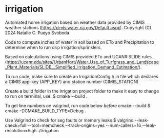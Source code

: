 # irrigation
Automated home irrigation based on weather data provided by CIMIS weather stations (https://cimis.water.ca.gov/Default.aspx).
Copyright (C) 2024  Natalie C. Pueyo Svoboda

Code to compute inches of water in soil based on ETo and Precipitation to determine when to run drip irrigation/sprinklers. 

Based on calculations using CIMIS provided ETo and UCANR SLIDE rules (https://ucanr.edu/sites/UrbanHort/Water_Use_of_Turfgrass_and_Landscape_Plant_Materials/SLIDE__Simplified_Irrigation_Demand_Estimation/). 

To run code, make sure to create an IrrigationConfig.h.in file which declares a CIMIS app-key (APP_KEY) and station number (CIMIS_STATION)

Create a build folder in the irrigation project folder to make it easy to change
to run on terminal, use:
  $ cmake --build .

To get line numbers on valgrind, run code below *before* cmake --build
  $ cmake -DCMAKE_BUILD_TYPE=Debug .

Use Valgrind to check for seg faults or memory leaks 
  $ valgrind --leak-check=full --tool=memcheck --track-origins=yes --num-callers=16 --leak-resolution=high ./Irrigation 

